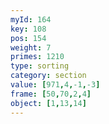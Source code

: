 ```yaml
---
myId: 164
key: 108
pos: 154
weight: 7
primes: 1210
type: sorting
category: section
value: [971,4,-1,-3]
frame: [50,70,2,4]
object: [1,13,14]
---
```

